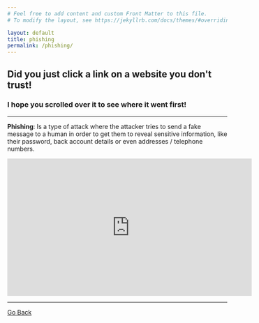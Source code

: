 ```yaml
---
# Feel free to add content and custom Front Matter to this file.
# To modify the layout, see https://jekyllrb.com/docs/themes/#overriding-theme-defaults

layout: default
title: phishing
permalink: /phishing/
---
```


## Did you just click a link on a website you don't trust! 
### I hope you scrolled over it to see where it went first!

--- 

**Phishing**: Is a type of attack where the attacker tries to send a fake message to a human in order to get them to reveal sensitive information, like their password, back account details or even addresses / telephone numbers. 

<iframe width="560" height="315" src="https://www.youtube-nocookie.com/embed/7ieCcOATNEE" title="YouTube video player" frameborder="0" allow="accelerometer; autoplay; clipboard-write; encrypted-media; gyroscope; picture-in-picture" allowfullscreen></iframe>

---
[Go Back](../../CITC/)